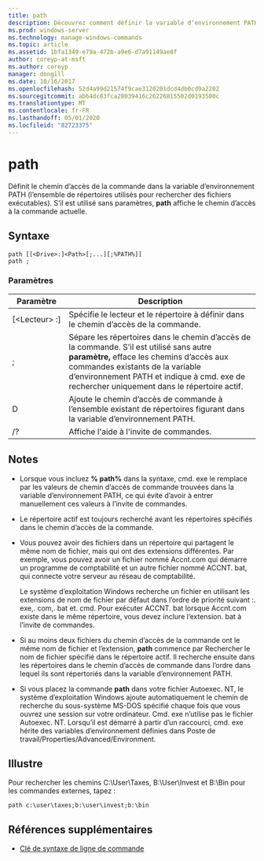 ```yaml
---
title: path
description: Découvrez comment définir la variable d’environnement PATH.
ms.prod: windows-server
ms.technology: manage-windows-commands
ms.topic: article
ms.assetid: 1bfa1349-e79a-472b-a9e6-d7a91149ae8f
author: coreyp-at-msft
ms.author: coreyp
manager: dongill
ms.date: 10/16/2017
ms.openlocfilehash: 52d4a99d21574f9cae3120201dcd4db0cd9a2202
ms.sourcegitcommit: ab64dc83fca28039416c26226815502d0193500c
ms.translationtype: MT
ms.contentlocale: fr-FR
ms.lasthandoff: 05/01/2020
ms.locfileid: "82723375"
---
```

# <a name="path"></a>path



Définit le chemin d’accès de la commande dans la variable d’environnement PATH (l’ensemble de répertoires utilisés pour rechercher des fichiers exécutables). S’il est utilisé sans paramètres, **path** affiche le chemin d’accès à la commande actuelle.



## <a name="syntax"></a>Syntaxe

```
path [[<Drive>:]<Path>[;...][;%PATH%]]
path ;
```

### <a name="parameters"></a>Paramètres

|     Paramètre     |                                                                                                     Description                                                                                                      |
|-------------------|----------------------------------------------------------------------------------------------------------------------------------------------------------------------------------------------------------------------|
| [\<Lecteur> :]<Path> |                                                                            Spécifie le lecteur et le répertoire à définir dans le chemin d’accès de la commande.                                                                             |
|         ;         | Sépare les répertoires dans le chemin d’accès de la commande. S’il est utilisé sans autre **paramètre,** efface les chemins d’accès aux commandes existants de la variable d’environnement PATH et indique à cmd. exe de rechercher uniquement dans le répertoire actif. |
|      D       |                                                         Ajoute le chemin d’accès de commande à l’ensemble existant de répertoires figurant dans la variable d’environnement PATH.                                                         |
|        /?         |                                                                                         Affiche l'aide à l'invite de commandes.                                                                                         |

## <a name="remarks"></a>Notes 

-   Lorsque vous incluez **% path%** dans la syntaxe, cmd. exe le remplace par les valeurs de chemin d’accès de commande trouvées dans la variable d’environnement PATH, ce qui évite d’avoir à entrer manuellement ces valeurs à l’invite de commandes.
-   Le répertoire actif est toujours recherché avant les répertoires spécifiés dans le chemin d’accès de la commande.
-   Vous pouvez avoir des fichiers dans un répertoire qui partagent le même nom de fichier, mais qui ont des extensions différentes. Par exemple, vous pouvez avoir un fichier nommé Accnt.com qui démarre un programme de comptabilité et un autre fichier nommé ACCNT. bat, qui connecte votre serveur au réseau de comptabilité.

    Le système d’exploitation Windows recherche un fichier en utilisant les extensions de nom de fichier par défaut dans l’ordre de priorité suivant :. exe,. com,. bat et. cmd. Pour exécuter ACCNT. bat lorsque Accnt.com existe dans le même répertoire, vous devez inclure l’extension. bat à l’invite de commandes.
-   Si au moins deux fichiers du chemin d’accès de la commande ont le même nom de fichier et l’extension, **path** commence par Rechercher le nom de fichier spécifié dans le répertoire actif. Il recherche ensuite dans les répertoires dans le chemin d’accès de commande dans l’ordre dans lequel ils sont répertoriés dans la variable d’environnement PATH.
-   Si vous placez la commande **path** dans votre fichier Autoexec. NT, le système d’exploitation Windows ajoute automatiquement le chemin de recherche du sous-système MS-DOS spécifié chaque fois que vous ouvrez une session sur votre ordinateur. Cmd. exe n’utilise pas le fichier Autoexec. NT. Lorsqu’il est démarré à partir d’un raccourci, cmd. exe hérite des variables d’environnement définies dans Poste de travail/Properties/Advanced/Environment.

## <a name="examples"></a><a name="BKMK_examples"></a>Illustre

Pour rechercher les chemins C:\User\Taxes, B:\User\Invest et B:\Bin pour les commandes externes, tapez :

`path c:\user\taxes;b:\user\invest;b:\bin`

## <a name="additional-references"></a>Références supplémentaires

- [Clé de syntaxe de ligne de commande](command-line-syntax-key.md)